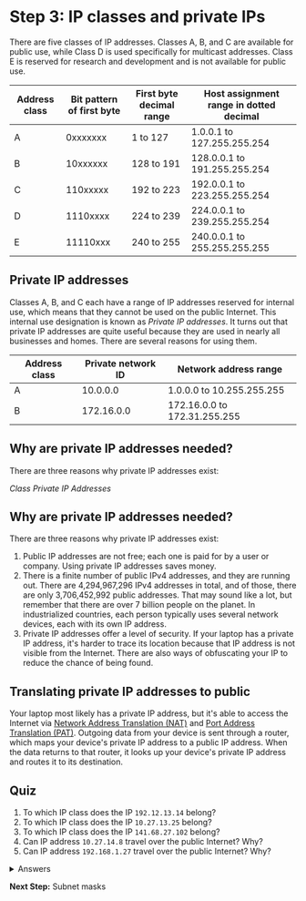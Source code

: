 
# Step 3: IP classes and private IPs

There are five classes of IP addresses. Classes A, B, and C are available for public use, while Class D is used specifically for multicast addresses. Class E is reserved for research and development and is not available for public use.

| **Address class** | **Bit pattern of first byte** | First byte decimal range | Host assignment range in dotted decimal |
|-------------------|-------------------------------|--------------------------|-----------------------------------------|
| A                 | 0xxxxxxx                      | 1 to 127                 | 1.0.0.1 to 127.255.255.254              |
| B                 | 10xxxxxx                      | 128 to 191               | 128.0.0.1 to 191.255.255.254            |
| C                 | 110xxxxx                      | 192 to 223               | 192.0.0.1 to 223.255.255.254            |
| D                 | 1110xxxx                      | 224 to 239               | 224.0.0.1 to 239.255.255.254            |
| E                 | 11110xxx                      | 240 to 255               | 240.0.0.1 to 255.255.255.255            |

## Private IP addresses

Classes A, B, and C each have a range of IP addresses reserved for internal use, which means that they cannot be used on the public Internet. This internal use designation is known as *Private IP addresses*. It turns out that private IP addresses are quite useful because they are used in nearly all businesses and homes. There are several reasons for using them.

| **Address class** | **Private network ID** | Network address range          |
|-------------------|------------------------|--------------------------------|
| A                 | 10.0.0.0               | 1.0.0.0 to 10.255.255.255      |
| B                 | 172.16.0.0             | 172.16.0.0 to 172.31.255.255   |

## Why are private IP addresses needed?

There are three reasons why private IP addresses exist:

*Class Private IP Addresses*

## Why are private IP addresses needed?

There are three reasons why private IP addresses exist:

1. Public IP addresses are not free; each one is paid for by a user or company. Using private IP addresses saves money.
2. There is a finite number of public IPv4 addresses, and they are running out. There are 4,294,967,296 IPv4 addresses in total, and of those, there are only 3,706,452,992 public addresses. That may sound like a lot, but remember that there are over 7 billion people on the planet. In industrialized countries, each person typically uses several network devices, each with its own IP address.
3. Private IP addresses offer a level of security. If your laptop has a private IP address, it's harder to trace its location because that IP address is not visible from the Internet. There are also ways of obfuscating your IP to reduce the chance of being found.

## Translating private IP addresses to public
Your laptop most likely has a private IP address, but it's able to access the Internet via [Network Address Translation (NAT)](http://www.webopedia.com/DidYouKnow/Computer_Science/NAT_and_PAT.asp) and [Port Address Translation (PAT)](http://www.webopedia.com/DidYouKnow/Computer_Science/NAT_and_PAT.asp). Outgoing data from your device is sent through a router, which maps your device's private IP address to a public IP address. When the data returns to that router, it looks up your device's private IP address and routes it to its destination.

## Quiz
1. To which IP class does the IP `192.12.13.14` belong?
2. To which IP class does the IP `10.27.13.25` belong?
3. To which IP class does the IP `141.68.27.102` belong?
4. Can IP address `10.27.14.8` travel over the public Internet?  Why?
5. Can IP address `192.168.1.27` travel over the public Internet?  Why?

<details>
<summary>Answers</summary>
<ol>
<li>Class C
<li>Class A
<li>Class B
<li>No, it is a Class A private IP address.
<li>No, it is a Class C private IP address.
</ol>
</details>

**Next Step:** Subnet masks
